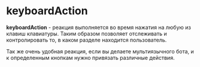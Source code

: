 # keyboardAction

**keyboardAction** - реакция выполняется во время нажатия на любую из клавиш клавиатуры. Таким образом позволяет отслеживать и контролировать то, в каком разделе находится пользователь.

Так же очень удобная реакция, если вы делаете мультиязычного бота, и к определенным кнопкам нужно привязать различные действия.





